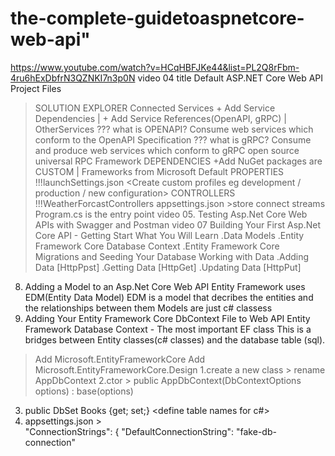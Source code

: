 # the-complete-guidetoaspnetcore-web-api" 
https://www.youtube.com/watch?v=HCqHBFJKe44&list=PL2Q8rFbm-4ru6hExDbfrN3QZNKI7n3p0N
video 04 title Default ASP.NET Core Web API Project Files
>SOLUTION EXPLORER
>Connected Services + Add Service Dependencies | + Add Service References(OpenAPI, gRPC) | OtherServices
  ??? what is OPENAPI?
  >Consume web services which conform to the OpenAPI Specification
  ??? what is gRPC?
  >Consume and produce web services which conform to gRPC open source universal RPC Framework
>DEPENDENCIES +Add NuGet packages are CUSTOM | Frameworks from Microsoft Default 
>PROPERTIES
  !!!launchSettings.json <Create custom profiles eg development / production / new configuration>
>CONTROLLERS <this is where you add your custom controller >
  !!!WeatherForcastControllers
>appsettings.json >store connect streams
>Program.cs is the entry point
video 05. Testing Asp.Net Core Web APIs with Swagger and Postman
video 07  Building Your First Asp.Net Core API - Getting Start
  What You Will Learn
  .Data Models
  .Entity Framework Core Database Context
  .Entity Framework Core Migrations and Seeding Your Database
  Working with Data
  .Adding Data [HttpPpst]
  .Getting Data [HttpGet]
  .Updating Data [HttpPut]
08. Adding a Model to an Asp.Net Core Web API
    Entity Framework uses EDM(Entity Data Model)
    EDM is a model that decribes the entities and the relationships between them
    Models are just c# classess
09. Adding Your Entity Framework Core DbContext File to Web API
    Entity Framework Database Context - The most important EF class
    This is a bridges between Entity classes(c# classes) and the database table (sql).
  >Add Microsoft.EntityFrameworkCore
  >Add Microsoft.EntityFrameworkCore.Design
  1.create a new class > rename AppDbContext
  2.ctor >   public AppDbContext(DbContextOptions<AppDbContext> options) : base(options)
  3. public DbSet<Books> Books {get; set;} <define table names for c#>
  4. appsettings.json >  
  "ConnectionStrings": {
     "DefaultConnectionString": "fake-db-connection"
  

  
  
 
